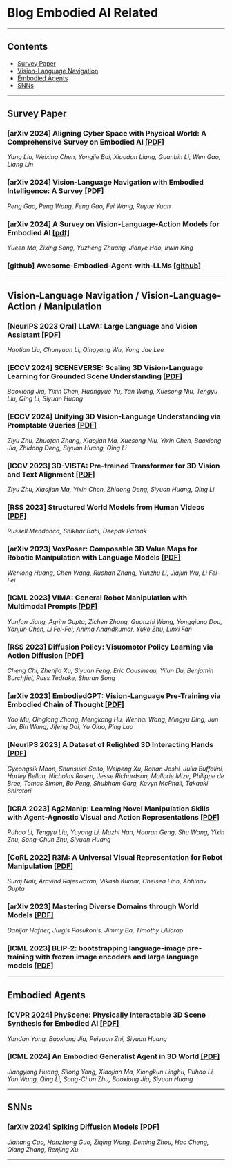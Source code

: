 # Blog Embodied AI Related

---
## Contents
 - [Survey Paper](#survey-paper)
 - [Vision-Language Navigation](#vision-language-navigation)
 - [Embodied Agents](#embodied-agents)
 - [SNNs](#snns)

---

## Survey Paper

### [arXiv 2024] Aligning Cyber Space with Physical World: A Comprehensive Survey on Embodied AI [[PDF]](https://arxiv.org/pdf/2407.06886)
_Yang Liu, Weixing Chen, Yongjie Bai, Xiaodan Liang, Guanbin Li, Wen Gao, Liang Lin_

### [arXiv 2024] Vision-Language Navigation with Embodied Intelligence: A Survey [[PDF]](https://arxiv.org/abs/2402.14304)
_Peng Gao, Peng Wang, Feng Gao, Fei Wang, Ruyue Yuan_

### [arXiv 2024] A Survey on Vision-Language-Action Models for Embodied AI [[pdf]](https://arxiv.org/abs/2405.14093)
_Yueen Ma, Zixing Song, Yuzheng Zhuang, Jianye Hao, Irwin King_

### [github] Awesome-Embodied-Agent-with-LLMs [[github]](https://github.com/zchoi/Awesome-Embodied-Agent-with-LLMs)

---

## Vision-Language Navigation / Vision-Language-Action / Manipulation

### [NeurIPS 2023 Oral] LLaVA: Large Language and Vision Assistant [[PDF]](https://arxiv.org/abs/2304.08485)
_Haotian Liu, Chunyuan Li, Qingyang Wu, Yong Jae Lee_

### [ECCV 2024] SCENEVERSE: Scaling 3D Vision-Language Learning for Grounded Scene Understanding [[PDF]](https://arxiv.org/abs/2401.09340)
_Baoxiong Jia, Yixin Chen, Huangyue Yu, Yan Wang, Xuesong Niu, Tengyu Liu, Qing Li, Siyuan Huang_

### [ECCV 2024] Unifying 3D Vision-Language Understanding via Promptable Queries [[PDF]](https://arxiv.org/abs/2405.11442)
_Ziyu Zhu, Zhuofan Zhang, Xiaojian Ma, Xuesong Niu, Yixin Chen, Baoxiong Jia, Zhidong Deng, Siyuan Huang, Qing Li_

### [ICCV 2023] 3D-VISTA: Pre-trained Transformer for 3D Vision and Text Alignment [[PDF]](https://arxiv.org/abs/2308.04352)
_Ziyu Zhu, Xiaojian Ma, Yixin Chen, Zhidong Deng, Siyuan Huang, Qing Li_

### [RSS 2023] Structured World Models from Human Videos [[PDF]](https://arxiv.org/abs/2308.10901)
_Russell Mendonca, Shikhar Bahl, Deepak Pathak_

### [arXiv 2023] VoxPoser: Composable 3D Value Maps for Robotic Manipulation with Language Models [[PDF]](https://arxiv.org/abs/2307.05973)
_Wenlong Huang, Chen Wang, Ruohan Zhang, Yunzhu Li, Jiajun Wu, Li Fei-Fei_

### [ICML 2023] VIMA: General Robot Manipulation with Multimodal Prompts [[PDF]](https://arxiv.org/abs/2210.03094)
_Yunfan Jiang, Agrim Gupta, Zichen Zhang, Guanzhi Wang, Yongqiang Dou, Yanjun Chen, Li Fei-Fei, Anima Anandkumar, Yuke Zhu, Linxi Fan_

### [RSS 2023] Diffusion Policy: Visuomotor Policy Learning via Action Diffusion [[PDF]](https://arxiv.org/abs/2303.04137)
_Cheng Chi, Zhenjia Xu, Siyuan Feng, Eric Cousineau, Yilun Du, Benjamin Burchfiel, Russ Tedrake, Shuran Song_

### [arXiv 2023] EmbodiedGPT: Vision-Language Pre-Training via Embodied Chain of Thought [[PDF]](https://arxiv.org/abs/2305.15021)
_Yao Mu, Qinglong Zhang, Mengkang Hu, Wenhai Wang, Mingyu Ding, Jun Jin, Bin Wang, Jifeng Dai, Yu Qiao, Ping Luo_

### [NeurIPS 2023] A Dataset of Relighted 3D Interacting Hands [[PDF]](https://arxiv.org/abs/2310.17768)
_Gyeongsik Moon, Shunsuke Saito, Weipeng Xu, Rohan Joshi, Julia Buffalini, Harley Bellan, Nicholas Rosen, Jesse Richardson, Mallorie Mize, Philippe de Bree, Tomas Simon, Bo Peng, Shubham Garg, Kevyn McPhail, Takaaki Shiratori_

### [ICRA 2023] Ag2Manip: Learning Novel Manipulation Skills with Agent-Agnostic Visual and Action Representations [[PDF]](https://arxiv.org/abs/2404.17521)
_Puhao Li, Tengyu Liu, Yuyang Li, Muzhi Han, Haoran Geng, Shu Wang, Yixin Zhu, Song-Chun Zhu, Siyuan Huang_

### [CoRL 2022] R3M: A Universal Visual Representation for Robot Manipulation [[PDF]](https://arxiv.org/abs/2203.12601)
_Suraj Nair, Aravind Rajeswaran, Vikash Kumar, Chelsea Finn, Abhinav Gupta_

### [arXiv 2023] Mastering Diverse Domains through World Models [[PDF]](https://arxiv.org/abs/2301.04104)
_Danijar Hafner, Jurgis Pasukonis, Jimmy Ba, Timothy Lillicrap_

### [ICML 2023] BLIP-2: bootstrapping language-image pre-training with frozen image encoders and large language models [[PDF]](https://arxiv.org/pdf/2301.12597)

---

## Embodied Agents

### [CVPR 2024] PhyScene: Physically Interactable 3D Scene Synthesis for Embodied AI [[PDF]](https://arxiv.org/abs/2404.09465)
_Yandan Yang, Baoxiong Jia, Peiyuan Zhi, Siyuan Huang_

### [ICML 2024] An Embodied Generalist Agent in 3D World [[PDF]](https://arxiv.org/abs/2311.12871)
_Jiangyong Huang, Silong Yong, Xiaojian Ma, Xiongkun Linghu, Puhao Li, Yan Wang, Qing Li, Song-Chun Zhu, Baoxiong Jia, Siyuan Huang_

---

## SNNs

### [arXiv 2024] Spiking Diffusion Models [[PDF]](https://www.arxiv.org/abs/2408.16467)
_Jiahang Cao, Hanzhong Guo, Ziqing Wang, Deming Zhou, Hao Cheng, Qiang Zhang, Renjing Xu_

---
